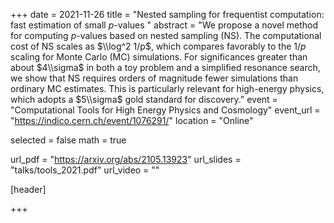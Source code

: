 +++
date = 2021-11-26
title = "Nested sampling for frequentist computation: fast estimation of small $p$-values "
abstract = "We propose a novel method for computing $p$-values based on nested sampling (NS). The computational cost of NS scales as $\\log^2 1/p$, which compares favorably to the $1/p$ scaling for Monte Carlo (MC) simulations. For significances greater than about $4\\sigma$ in both a toy problem and a simplified resonance search, we show that NS requires orders of magnitude fewer simulations than ordinary MC estimates. This is particularly relevant for high-energy physics, which adopts a $5\\sigma$ gold standard for discovery."
event = "Computational Tools for High Energy Physics and Cosmology"
event_url = "https://indico.cern.ch/event/1076291/"
location = "Online"

selected = false
math = true

url_pdf = "https://arxiv.org/abs/2105.13923"
url_slides = "talks/tools_2021.pdf"
url_video = ""

[header]

+++




